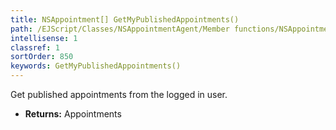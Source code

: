 ```yaml
---
title: NSAppointment[] GetMyPublishedAppointments()
path: /EJScript/Classes/NSAppointmentAgent/Member functions/NSAppointment[] GetMyPublishedAppointments()
intellisense: 1
classref: 1
sortOrder: 850
keywords: GetMyPublishedAppointments()
---
```



Get published appointments from the logged in user.



* **Returns:** Appointments


